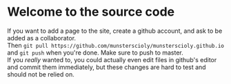 # Welcome to the source code
If you want to add a page to the site, create a github account, and ask to be added as a collaborator.  
Then ``git pull https://github.com/munsterscioly/munsterscioly.github.io`` and ``git push`` when you're done.  Make sure to push to master.  
If you *really* wanted to, you could actually even edit files in github's editor and commit them immediately, but these changes are hard to test and should not be relied on.